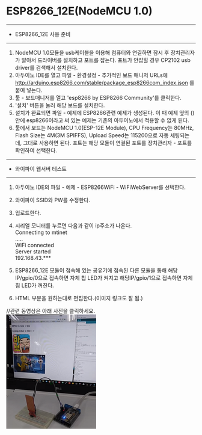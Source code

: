 # ESP8266_12E(NodeMCU 1.0)
---
* ESP8266_12E 사용 준비  
---
1. NodeMCU 1.0모듈을 usb케이블을 이용해 컴퓨터와 연결하면 잠시 후 장치관리자가 알아서 드라이버를 설치하고 포트를 잡는다. 포트가 안잡힐 경우 CP2102 usb driver를 검색해서 설치한다.  
2. 아두이노 IDE를 열고 파일 - 환경설정 - 추가적인 보드 매니저 URLs에 http://arduino.esp8266.com/stable/package_esp8266com_index.json 를 붙여 넣는다.  
3. 툴 - 보드매니저를 열고 'esp8266 by ESP8266 Community'를 클릭한다.   
4. '설치' 버튼을 눌러 해당 보드를 설치한다.   
5. 설치가 완료되면 파일 - 예제에 ESP8266관련 예제가 생성된다. 이 때 예제 옆의 ()안에 esp8266이라고 써 있는 예제는 기존의 아두이노에서 적용할 수 없게 된다.   
6. 툴에서 보드는 NodeMCU 1.0(ESP-12E Module), CPU Frequency는 80MHz, Flash Size는 4M(3M SPIFFS), Upload Speed는 115200으로 자동 세팅되는데, 그대로 사용하면 된다. 포트는 해당 모듈이 연결된 포트를 장치관리자 - 포트를 확인하여 선택한다.  

---
* 와이파이 웹서버 테스트  
---
1. 아두이노 IDE의 파일 - 예제 - ESP8266WiFi - WiFiWebServer를 선택한다.  
2. 와이파이 SSID와 PW를 수정한다.   
3. 업로드한다.   
4. 시리얼 모니터를 누르면 다음과 같이 ip주소가 나온다.   
Connecting to mtinet  
.....  
WiFi connected  
Server started  
192.168.43.***   

5. ESP8266_12E 모듈이 접속해 있는 공유기에 접속된 다른 모듈을 통해 해당IP/gpio/0으로 접속하면 자체 칩 LED가 켜지고 해당IP/gpio/1으로 접속하면 자체 칩 LED가 꺼진다.   
6. HTML 부분을 원하는대로 편집한다.(이미지 링크도 잘 됨.)  


//관련 동영상은 아래 사진을 클릭하세요.  
[![](https://raw.githubusercontent.com/mtinet/ESP8266_12E/master/image.png)](https://www.youtube.com/watch?v=vwJoXQwv7AI)

